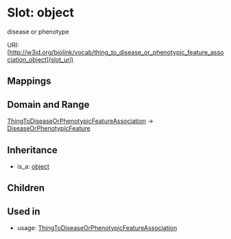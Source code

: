 # Slot: object


disease or phenotype

URI: [http://w3id.org/biolink/vocab/thing_to_disease_or_phenotypic_feature_association_object](slot_uri)
## Mappings

## Domain and Range

[ThingToDiseaseOrPhenotypicFeatureAssociation](ThingToDiseaseOrPhenotypicFeatureAssociation.md) -> [DiseaseOrPhenotypicFeature](DiseaseOrPhenotypicFeature.md)
## Inheritance

 *  is_a: [object](object.md)
## Children

## Used in

 *  usage: [ThingToDiseaseOrPhenotypicFeatureAssociation](ThingToDiseaseOrPhenotypicFeatureAssociation.md)
